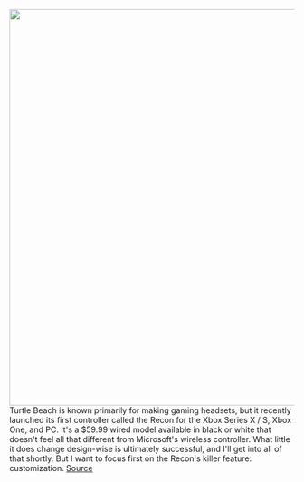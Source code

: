 <img src='https://cdn.vox-cdn.com/thumbor/lITjPjHp2WGfnMi8L99M0wRNtO0=/0x0:2040x1360/1200x800/filters:focal(854x451:1180x777)/cdn.vox-cdn.com/uploads/chorus_image/image/69693104/cfaulkner_210805_4697_0005.0.jpg' width='700px' /><br/>
Turtle Beach is known primarily for making gaming headsets, but it recently launched its first controller called the Recon for the Xbox Series X / S, Xbox One, and PC. It's a $59.99 wired model available in black or white that doesn't feel all that different from Microsoft's wireless controller. What little it does change design-wise is ultimately successful, and I'll get into all of that shortly. But I want to focus first on the Recon's killer feature: customization.
<a href='https://www.theverge.com/22611872/turtle-beach-recon-controller-xbox-review-features-price'> Source <a/>